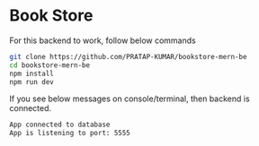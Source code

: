 # Book Store

For this backend to work, follow below commands
```bash
git clone https://github.com/PRATAP-KUMAR/bookstore-mern-be
cd bookstore-mern-be
npm install
npm run dev
```

If you see below messages on console/terminal, then backend is connected.
```bash
App connected to database
App is listening to port: 5555
```
